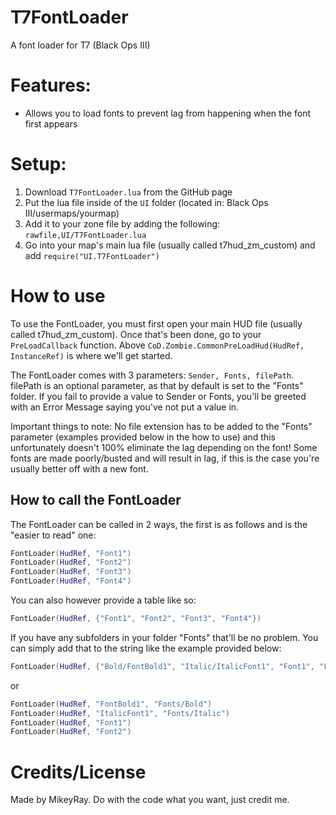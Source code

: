 # T7FontLoader
A font loader for T7 (Black Ops III)

# Features: 
- Allows you to load fonts to prevent lag from happening when the font first appears

# Setup: 
1. Download `T7FontLoader.lua` from the GitHub page 
2. Put the lua file inside of the `UI` folder (located in: Black Ops III/usermaps/yourmap)
3. Add it to your zone file by adding the following: `rawfile,UI/T7FontLoader.lua`
4. Go into your map's main lua file (usually called t7hud_zm_custom) and add `require("UI.T7FontLoader")`

# How to use
To use the FontLoader, you must first open your main HUD file (usually called t7hud_zm_custom). Once that's been done, go to your `PreLoadCallback` function. Above `CoD.Zombie.CommonPreLoadHud(HudRef, InstanceRef)` is where we'll get started.

The FontLoader comes with 3 parameters: `Sender, Fonts, filePath`. filePath is an optional parameter, as that by default is set to the "Fonts" folder. If you fail to provide a value to Sender or Fonts, you'll be greeted with an Error Message saying you've not put a value in.

Important things to note: No file extension has to be added to the "Fonts" parameter (examples provided below in the how to use) and this unfortunately doesn't 100% eliminate the lag depending on the font! Some fonts are made poorly/busted and will result in lag, if this is the case you're usually better off with a new font.

## How to call the FontLoader

The FontLoader can be called in 2 ways, the first is as follows and is the "easier to read" one:

```lua
FontLoader(HudRef, "Font1")
FontLoader(HudRef, "Font2")
FontLoader(HudRef, "Font3")
FontLoader(HudRef, "Font4")
```
You can also however provide a table like so:
```lua
FontLoader(HudRef, {"Font1", "Font2", "Font3", "Font4"})
```

If you have any subfolders in your folder "Fonts" that'll be no problem. You can simply add that to the string like the example provided below:
```lua
FontLoader(HudRef, {"Bold/FontBold1", "Italic/ItalicFont1", "Font1", "Font2"})
```
or
```lua
FontLoader(HudRef, "FontBold1", "Fonts/Bold")
FontLoader(HudRef, "ItalicFont1", "Fonts/Italic")
FontLoader(HudRef, "Font1")
FontLoader(HudRef, "Font2")
```

# Credits/License
Made by MikeyRay. Do with the code what you want, just credit me.

